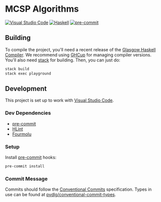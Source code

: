 # MCSP Algorithms

[![Visual Studio Code](https://img.shields.io/badge/vscode-%23007ACC?logo=visualstudiocode)](https://code.visualstudio.com/)
[![Haskell](https://img.shields.io/badge/haskell-%235D4F85?logo=haskell)](https://www.haskell.org/)
[![pre-commit](https://img.shields.io/badge/pre--commit-%23555?logo=pre-commit)](https://github.com/pre-commit/pre-commit)

## Building

To compile the project, you'll need a recent release of the [Glasgow Haskell Compiler](https://www.haskell.org/ghc/).
We recommend using [GHCup](https://www.haskell.org/ghcup/) for managing compiler versions. You'll also need
[stack](https://docs.haskellstack.org/en/stable/) for building. Then, you can just do:

```sh
stack build
stack exec playground
```

## Development

This project is set up to work with [Visual Studio Code](https://code.visualstudio.com/).

### Dev Dependencies

- [pre-commit](https://pre-commit.com/)
- [HLint](https://github.com/ndmitchell/hlint#readme)
- [Fourmolu](https://fourmolu.github.io/)

### Setup

Install [pre-commit](https://pre-commit.com/) hooks:

```sh
pre-commit install
```

### Commit Message

Commits should follow the [Conventional Commits](https://www.conventionalcommits.org/) specification. Types in use can
be found at [pvdlg/conventional-commit-types](https://github.com/pvdlg/conventional-commit-types).
